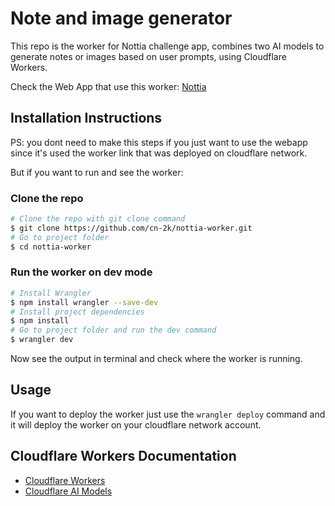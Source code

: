 # Note and image generator

This repo is the worker for Nottia challenge app, combines two AI models to generate notes or images based on user prompts, using Cloudflare Workers.

Check the Web App that use this worker: <a href="https://github.com/cn-2k/nottia" target="_blank">Nottia</a>

## Installation Instructions
PS: you dont need to make this steps if you just want to use the webapp since it's used the worker link that was deployed on cloudflare network.

But if you want to run and see the worker:

### Clone the repo

```bash
# Clone the repo with git clone command
$ git clone https://github.com/cn-2k/nottia-worker.git
# Go to project folder
$ cd nottia-worker
```

### Run the worker on dev mode

```bash
# Install Wrangler
$ npm install wrangler --save-dev
# Install project dependencies
$ npm install
# Go to project folder and run the dev command
$ wrangler dev
```

Now see the output in terminal and check where the worker is running.

## Usage

If you want to deploy the worker just use the ``wrangler deploy`` command and it will deploy the worker on your cloudflare network account.

## Cloudflare Workers Documentation

- [Cloudflare Workers](https://workers.cloudflare.com/)
- [Cloudflare AI Models](https://developers.cloudflare.com/workers-ai/models)
